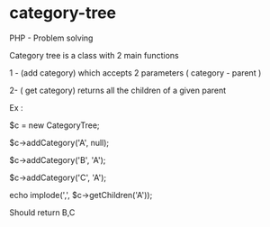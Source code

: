 # category-tree
PHP - Problem solving 


Category tree is a class with 2 main functions 

1 - (add category) which accepts 2 parameters ( category - parent ) 

2- ( get category) returns all the children of a given parent 

Ex :

 $c = new CategoryTree;
 
 $c->addCategory('A', null);
 
 $c->addCategory('B', 'A');
 
 $c->addCategory('C', 'A');
 
 echo implode(',', $c->getChildren('A'));
 


Should return B,C 
